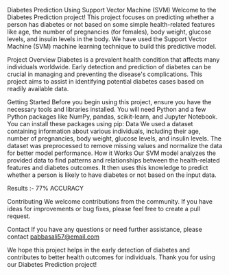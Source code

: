 Diabetes Prediction Using Support Vector Machine (SVM)
Welcome to the Diabetes Prediction project! This project focuses on predicting whether a person has diabetes or not based on some simple health-related features like age, the number of pregnancies (for females), body weight, glucose levels, and insulin levels in the body. We have used the Support Vector Machine (SVM) machine learning technique to build this predictive model.

Project Overview
Diabetes is a prevalent health condition that affects many individuals worldwide. Early detection and prediction of diabetes can be crucial in managing and preventing the disease's complications. This project aims to assist in identifying potential diabetes cases based on readily available data.

Getting Started
Before you begin using this project, ensure you have the necessary tools and libraries installed. You will need Python and a few Python packages like NumPy, pandas, scikit-learn, and Jupyter Notebook. You can install these packages using pip:
Data
We used a dataset containing information about various individuals, including their age, number of pregnancies, body weight, glucose levels, and insulin levels. The dataset was preprocessed to remove missing values and normalize the data for better model performance.
How it Works
Our SVM model analyzes the provided data to find patterns and relationships between the health-related features and diabetes outcomes. It then uses this knowledge to predict whether a person is likely to have diabetes or not based on the input data.


Results :- 77% ACCURACY

Contributing
We welcome contributions from the community. If you have ideas for improvements or bug fixes, please feel free to create a pull request.

Contact
If you have any questions or need further assistance, please contact pabbasali57@email.com

We hope this project helps in the early detection of diabetes and contributes to better health outcomes for individuals. Thank you for using our Diabetes Prediction project!
